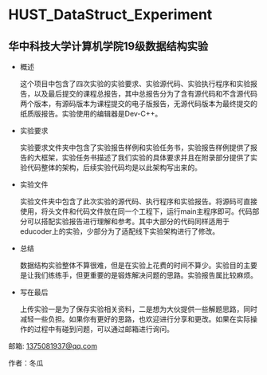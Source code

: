 # HUST_DataStruct_Experiment
## 华中科技大学计算机学院19级数据结构实验

- 概述

  这个项目中包含了四次实验的实验要求、实验源代码、实验执行程序和实验报告，以及最后提交的课程总报告，其中总报告分为了含有源代码和不含源代码两个版本，有源码版本为课程提交的电子版报告，无源代码版本为最终提交的纸质版报告。实验使用的编辑器是Dev-C++。

- 实验要求

  实验要求文件夹中包含了实验报告样例和实验任务书，实验报告样例提供了报告的大框架，实验任务书描述了我们实验的具体要求并且在附录部分提供了实验代码整体的架构，后续实验代码均是以此架构写出来的。

- 实验文件

  实验文件夹中包含了此次实验的源代码、执行程序和实验报告。将源码可直接使用，将头文件和代码文件放在同一个工程下，运行main主程序即可。代码部分可以搭配实验报告进行理解和参考。其中大部分的代码同样适用于educoder上的实验，少部分为了适配线下实验架构进行了修改。

- 总结

  数据结构实验整体不算很难，但是在实验上花费的时间不算少。实验目的主要是让我们练练手，但更重要的是锻炼解决问题的思路。实验报告属比较麻烦。

- 写在最后

  上传实验一是为了保存实验相关资料，二是想为大伙提供一些解题思路，同时减轻一些负担。如果你有更好的思路，也欢迎进行分享和更改。如果在实际操作的过程中有碰到问题，可以通过邮箱进行询问。

邮箱: 1375081937@qq.com 

作者：冬瓜
